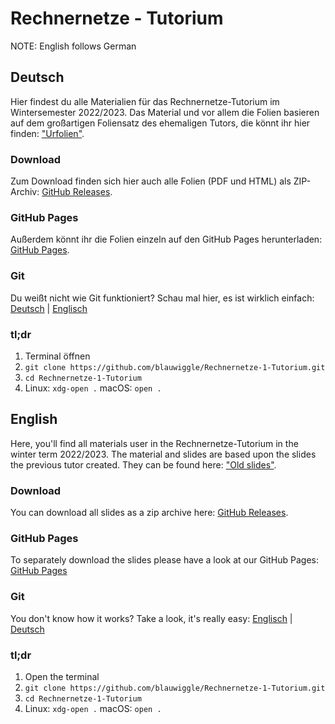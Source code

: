 # Rechnernetze - Tutorium

NOTE: English follows German

## Deutsch

Hier findest du alle Materialien für das Rechnernetze-Tutorium im Wintersemester 2022/2023. Das Material und vor allem die Folien basieren auf dem großartigen Foliensatz des ehemaligen Tutors, die könnt ihr hier finden: ["Urfolien"](https://github.com/blauwiggle/Rechnernetze-1-Tutorium/releases).

### Download

Zum Download finden sich hier auch alle Folien (PDF und HTML) als ZIP-Archiv: [GitHub Releases](https://github.com/Uggah/Rechnernetze-Tutorium/releases).

### GitHub Pages

Außerdem könnt ihr die Folien einzeln auf den GitHub Pages herunterladen: [GitHub Pages](https://uggah.github.io/Rechnernetze-Tutorium/).

### Git

Du weißt nicht wie Git funktioniert? Schau mal hier, es ist wirklich einfach: [Deutsch](https://rogerdudler.github.io/git-guide/index.de.html) | [Englisch](https://rogerdudler.github.io/git-guide/index.html)

### tl;dr

1. Terminal öffnen
2. `git clone https://github.com/blauwiggle/Rechnernetze-1-Tutorium.git`
3. `cd Rechnernetze-1-Tutorium`
4. Linux: `xdg-open .`
   macOS: `open .`
   
## English

Here, you'll find all materials user in the Rechnernetze-Tutorium in the winter term 2022/2023. The material and slides are based upon the slides the previous tutor created. They can be found here: ["Old slides"](https://github.com/blauwiggle/Rechnernetze-1-Tutorium/releases).

### Download

You can download all slides as a zip archive here: [GitHub Releases](https://github.com/Uggah/Rechnernetze-Tutorium/releases).

### GitHub Pages

To separately download the slides please have a look at our GitHub Pages: [GitHub Pages](https://uggah.github.io/Rechnernetze-Tutorium/)

### Git

You don't know how it works? Take a look, it's really easy: [Englisch](https://rogerdudler.github.io/git-guide/index.html) | [Deutsch](https://rogerdudler.github.io/git-guide/index.de.html)

### tl;dr

1. Open the terminal
2. `git clone https://github.com/blauwiggle/Rechnernetze-1-Tutorium.git`
3. `cd Rechnernetze-1-Tutorium`
4. Linux: `xdg-open .`
   macOS: `open .`
